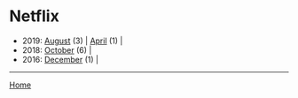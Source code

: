# Netflix

  * 2019: 
      [August](./netflix-2019-08.md) (3) | 
      [April](./netflix-2019-04.md) (1) | 
  * 2018: 
      [October](./netflix-2018-10.md) (6) | 
  * 2016: 
      [December](./netflix-2016-12.md) (1) | 

----

[Home](../)
